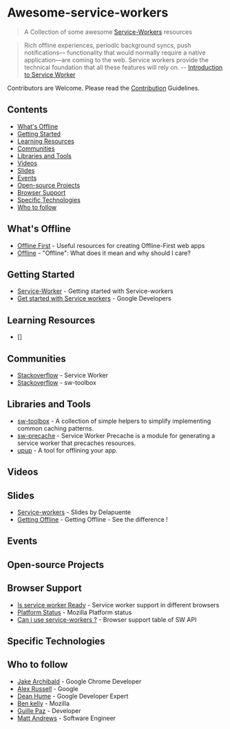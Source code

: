 # Awesome-service-workers

> A Collection of some awesome [Service-Workers](https://developer.mozilla.org/en-US/docs/Web/API/Service_Worker_API) resources

> Rich offline experiences, periodic background syncs, push notifications— functionality that would normally require a native application—are coming to the web. Service workers provide the technical foundation that all these features will rely on. -- [Introduction to Service Worker](http://www.html5rocks.com/en/tutorials/service-worker/introduction/)

Contributors are Welcome. Please read the [Contribution](https://github.com/mbj36/awesome-service-workers/blob/master/CONTRIBUTING.md) Guidelines. 

## Contents

- [What's Offline](#what's-offline)
- [Getting Started](#getting-started)
- [Learning Resources](#learning-resources)
- [Communities](#communities)
- [Libraries and Tools](#libraries-and-tools)
- [Videos](#videos)
- [Slides](#slides)
- [Events](#events)
- [Open-source Projects](#open-source-projects)
- [Browser Support](#browser-support)
- [Specific Technologies](#specific-technologies)
- [Who to follow](#who-to-follow)

## What's Offline 

- [Offline First](https://github.com/pazguille/offline-first) - Useful resources for creating Offline-First web apps
- [Offline](http://www.html5rocks.com/en/tutorials/offline/whats-offline/) - "Offline": What does it mean and why should I care?

## Getting Started

- [Service-Worker](http://www.html5rocks.com/en/tutorials/service-worker/introduction/) - Getting started with Service-workers
- [Get started with Service workers](https://developers.google.com/web/fundamentals/getting-started/push-notifications/step-03?hl=en) - Google Developers

## Learning Resources

- []

## Communities

- [Stackoverflow](http://stackoverflow.com/questions/tagged/service-worker) - Service Worker
- [Stackoverflow](http://stackoverflow.com/questions/tagged/sw-toolbox) - sw-toolbox

## Libraries and Tools

- [sw-toolbox](https://github.com/GoogleChrome/sw-toolbox) - A collection of simple helpers to simplify implementing common caching patterns.
- [sw-precache](https://github.com/GoogleChrome/sw-precache) - Service Worker Precache is a module for generating a service worker that precaches resources.
- [upup](https://www.talater.com/upup/) - A tool for offlining your app.


## Videos
## Slides

- [Service-workers](http://delapuente.github.io/presentations/at-your-service/#/) - Slides by Delapuente
- [Getting Offline](https://delapuente.github.io/presentations/from-web-app-to-pwa/index.html#/5) - Getting Offline - See the difference !

## Events


## Open-source Projects


## Browser Support

- [Is service worker Ready](https://jakearchibald.github.io/isserviceworkerready/) - Service worker support in different browsers
- [Platform Status](https://platform-status.mozilla.org/#service-worker) - Mozilla Platform status
- [Can i use service-workers ?](http://caniuse.com/#search=serviceworkers) - Browser support table of SW API

## Specific Technologies


## Who to follow

- [Jake Archibald](https://github.com/jakearchibald) - Google Chrome Developer
- [Alex Russell](https://github.com/slightlyoff) - Google 
- [Dean Hume](https://github.com/deanhume) - Google Developer Expert
- [Ben kelly](https://github.com/wanderview) - Mozilla
- [Guille Paz](https://github.com/pazguille) - Developer
- [Matt Andrews](https://github.com/matthew-andrews) - Software Engineer